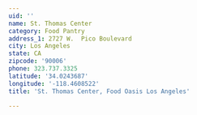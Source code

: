```yaml
---
uid: ''
name: St. Thomas Center
category: Food Pantry
address_1: 2727 W.  Pico Boulevard
city: Los Angeles
state: CA
zipcode: '90006'
phone: 323.737.3325
latitude: '34.0243687'
longitude: '-118.4608522'
title: 'St. Thomas Center, Food Oasis Los Angeles'

---
```


